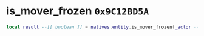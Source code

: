 # is_mover_frozen `0x9C12BD5A`

```lua
local result --[[ boolean ]] = natives.entity.is_mover_frozen(_actor --[[ integer ]])
```